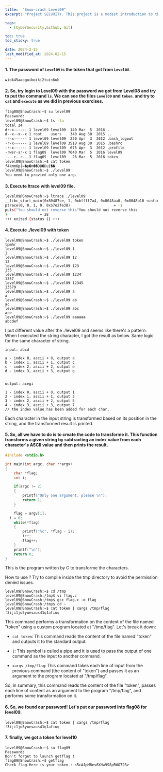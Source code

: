 ```yaml
---
title:  "Snow-crash Level09"
excerpt: "Project SECURITY. This project is a modest introduction to the wide world of cyber security. A world where you’ll have no margin for errors."

tags:
  - [CyberSecurity,Github, Git]

toc: true
toc_sticky: true

date: 2024-2-15
last_modified_at: 2024-02-15
---
```


#### 1. The password of `Level09` is the token that got from `Level08`.

```bash
wiok45aaoguiboiki2tuin6ub
```

#### 2. So, try login to Level09 with the password we got from Level08 and try to put the command `ls`. We can see the files `Level09` and `token`. and try to `cat` and `execute` as we did in previous exercises.

```bash
flag08@SnowCrash:~$ su level09
Password:
level09@SnowCrash:~$ ls -la
total 24
dr-x------ 1 level09 level09  140 Mar  5  2016 .
d--x--x--x 1 root    users    340 Aug 30  2015 ..
-r-x------ 1 level09 level09  220 Apr  3  2012 .bash_logout
-r-x------ 1 level09 level09 3518 Aug 30  2015 .bashrc
-r-x------ 1 level09 level09  675 Apr  3  2012 .profile
-rwsr-sr-x 1 flag09  level09 7640 Mar  5  2016 level09
----r--r-- 1 flag09  level09   26 Mar  5  2016 token
level09@SnowCrash:~$ cat token
f4kmm6p|=�p�n��DB�Du{��
level09@SnowCrash:~$ ./level09
You need to provied only one arg.
```

#### 3. Execute ltrace with level09 file.

```bash
level09@SnowCrash:~$ ltrace ./level09
__libc_start_main(0x80487ce, 1, 0xbffff7a4, 0x8048aa0, 0x8048b10 <unfinished ...>
ptrace(0, 0, 1, 0, 0xb7e2fe38)                    = -1
puts("You should not reverse this"You should not reverse this
)               = 28
+++ exited (status 1) +++
```
#### 4. Execute ./level09 with token

```
level09@SnowCrash:~$ ./level09 token
tpmhr
level09@SnowCrash:~$ ./level09 1
1
level09@SnowCrash:~$ ./level09 12
13
level09@SnowCrash:~$ ./level09 123
135
level09@SnowCrash:~$ ./level09 1234
1357
level09@SnowCrash:~$ ./level09 12345
13579
level09@SnowCrash:~$ ./level09 a
a
level09@SnowCrash:~$ ./level09 ab
ac
level09@SnowCrash:~$ ./level09 abc
ace
level09@SnowCrash:~$ ./level09 aaaaaa
abcdef
```

I put different value after the ./level09 and seems like there's a pattern. When I executed the string character, I got the result as below. Same logic for the same character of string.

```
input: abcd

a - index 0, ascii + 0, output a
b - index 1, ascii + 1, output c
c - index 2, ascii + 2, output e
d - index 3, ascii + 3, output g


output: acegi
```
```
1 - index 0, ascii + 0, output 1
2 - index 1, ascii + 1, output 3
3 - index 2, ascii + 2, output 5
4 - index 3, ascii + 3, output 7
// the index value has been added for each char.
```

Each character in the input string is transformed based on its position in the string, and the transformed result is printed.

#### 5. So, all we have to do is to create the code to transforme it. This function transforms a given string by subtracting an index value from each character's ASCII value and then prints the result. 


```c
#include <stdio.h>

int main(int argc, char **argv)
{
	char *flag;
	int i;

	if(argc != 2)
	{
		printf("Only one argument, please \n");
		return 1;
	}

	flag = argv[1];
  i = 0;
	while(*flag)
	{
		printf("%c", *flag - i);
		i++;
		flag++;
	}
	printf("\n");
	return 0;
}
```

This is the program written by C to transforme the characters.


How to use ? Try to compile inside the tmp directory to avoid the permission denied issues.

```
level09@SnowCrash:~$ cd /tmp
level09@SnowCrash:/tmp$ vi flag.c
level09@SnowCrash:/tmp$ gcc flag.c -o flag
level09@SnowCrash:/tmp$ cd ~
level09@SnowCrash:~$ cat token | xargs /tmp/flag
f3iji1ju5yuevaus41q1afiuq
```
This command performs a transformation on the content of the file named "token" using a custom program located at "/tmp/flag". Let's break it down:

* `cat token`: This command reads the content of the file named "token" and outputs it to the standard output.

* `|`: This symbol is called a pipe and it is used to pass the output of one command as the input to another command.

* `xargs /tmp/flag`: This command takes each line of input from the previous command (the content of "token") and passes it as an argument to the program located at "/tmp/flag".



So, in summary, this command reads the content of the file "token", passes each line of content as an argument to the program "/tmp/flag", and performs some transformation on it. 

#### 6. So, we found our password! Let's put our password into flag08 for level09.

```
level09@SnowCrash:~$ cat token | xargs /tmp/flag
f3iji1ju5yuevaus41q1afiuq
```
#### 7. finally, we got a token for level10
```
level09@SnowCrash:~$ su flag09
Password:
Don't forget to launch getflag !
flag09@SnowCrash:~$ getflag
Check flag.Here is your token : s5cAJpM8ev6XHw998pRWG728z
```
